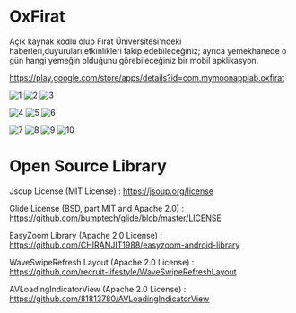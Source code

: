 # OxFirat

Açık kaynak kodlu olup Fırat Üniversitesi'ndeki haberleri,duyuruları,etkinlikleri takip edebileceğiniz; ayrıca yemekhanede o gün hangi yemeğin olduğunu görebileceğiniz bir mobil apklikasyon.

https://play.google.com/store/apps/details?id=com.mymoonapplab.oxfirat


![1](https://user-images.githubusercontent.com/25854605/50314843-86e71080-04c1-11e9-8ac1-048c8610af74.jpg)
![2](https://user-images.githubusercontent.com/25854605/50314844-877fa700-04c1-11e9-954e-e8abacacac19.jpg)
![3](https://user-images.githubusercontent.com/25854605/50314845-877fa700-04c1-11e9-8fdf-0b47d8fe889d.jpg)

![4](https://user-images.githubusercontent.com/25854605/50314846-877fa700-04c1-11e9-8ab3-a2a61bc27856.jpg)
![5](https://user-images.githubusercontent.com/25854605/50314847-88183d80-04c1-11e9-944b-8b4c1865cfc7.jpg)
![6](https://user-images.githubusercontent.com/25854605/50314848-88183d80-04c1-11e9-9894-9f59f25ea4fc.jpg)

![7](https://user-images.githubusercontent.com/25854605/50314849-88183d80-04c1-11e9-8625-590d38536154.jpg)
![8](https://user-images.githubusercontent.com/25854605/50314850-88b0d400-04c1-11e9-862a-cf24b00381e0.jpg)
![9](https://user-images.githubusercontent.com/25854605/50314851-88b0d400-04c1-11e9-8c1a-c2b90bb71c95.jpg)
![10](https://user-images.githubusercontent.com/25854605/50314852-88b0d400-04c1-11e9-9e5d-f190d7277960.jpg)


# Open Source Library

Jsoup License (MIT License) : https://jsoup.org/license 

Glide License (BSD, part MIT and Apache 2.0) : https://github.com/bumptech/glide/blob/master/LICENSE

EasyZoom Library (Apache 2.0 License) : https://github.com/CHIRANJIT1988/easyzoom-android-library

WaveSwipeRefresh Layout (Apache 2.0 License) : https://github.com/recruit-lifestyle/WaveSwipeRefreshLayout

AVLoadingIndicatorView (Apache 2.0 License) : https://github.com/81813780/AVLoadingIndicatorView
